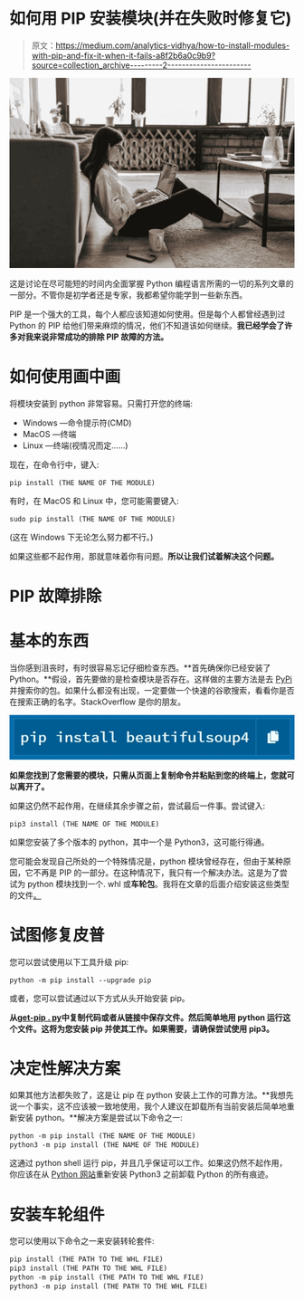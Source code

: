 # 如何用 PIP 安装模块(并在失败时修复它)

> 原文：<https://medium.com/analytics-vidhya/how-to-install-modules-with-pip-and-fix-it-when-it-fails-a8f2b6a0c9b9?source=collection_archive---------2----------------------->

![](img/647dda85066a8e09b8804966079628db.png)

这是讨论在尽可能短的时间内全面掌握 Python 编程语言所需的一切的系列文章的一部分。不管你是初学者还是专家，我都希望你能学到一些新东西。

PIP 是一个强大的工具，每个人都应该知道如何使用。但是每个人都曾经遇到过 Python 的 PIP 给他们带来麻烦的情况，他们不知道该如何继续。**我已经学会了许多对我来说非常成功的排除 PIP 故障的方法。**

# 如何使用画中画

将模块安装到 python 非常容易。只需打开您的终端:

*   Windows —命令提示符(CMD)
*   MacOS —终端
*   Linux —终端(视情况而定……)

现在，在命令行中，键入:

```
pip install (THE NAME OF THE MODULE)
```

有时，在 MacOS 和 Linux 中，您可能需要键入:

```
sudo pip install (THE NAME OF THE MODULE)
```

(这在 Windows 下无论怎么努力都不行。)

如果这些都不起作用，那就意味着你有问题。**所以让我们试着解决这个问题。**

# PIP 故障排除

# 基本的东西

当你感到沮丧时，有时很容易忘记仔细检查东西。**首先确保你已经安装了 Python。**假设，首先要做的是检查模块是否存在。这样做的主要方法是去 [PyPi](https://pypi.org/) 并搜索你的包。如果什么都没有出现，一定要做一个快速的谷歌搜索，看看你是否在搜索正确的名字。StackOverflow 是你的朋友。

![](img/eb6fb09f410b964abc73e71253c5ac9b.png)

**如果您找到了您需要的模块，只需从页面上复制命令并粘贴到您的终端上，您就可以离开了。**

如果这仍然不起作用，在继续其余步骤之前，尝试最后一件事。尝试键入:

```
pip3 install (THE NAME OF THE MODULE)
```

如果您安装了多个版本的 python，其中一个是 Python3，这可能行得通。

您可能会发现自己所处的一个特殊情况是，python 模块曾经存在，但由于某种原因，它不再是 PIP 的一部分。在这种情况下，我只有一个解决办法。这是为了尝试为 python 模块找到一个. whl 或**车轮包**。我将在文章的后面介绍安装这些类型的文件[。](https://kgdavidson.co.uk/python-bare-minima--how-to-install-modules-with-pip-and-fix-it-when-it-fails/#installing-wheel-packages)

# 试图修复皮普

您可以尝试使用以下工具升级 pip:

```
python -m pip install --upgrade pip
```

或者，您可以尝试通过以下方式从头开始安装 pip。

**从**[**get-pip . py**](https://bootstrap.pypa.io/get-pip.py)**中复制代码或者从链接中保存文件。然后简单地用 python 运行这个文件。这将为您安装 pip 并使其工作。如果需要，请确保尝试使用 pip3。**

# 决定性解决方案

如果其他方法都失败了，这是让 pip 在 python 安装上工作的可靠方法。**我想先说一个事实，这不应该被一致地使用，我个人建议在卸载所有当前安装后简单地重新安装 python。**解决方案是尝试以下命令之一:

```
python -m pip install (THE NAME OF THE MODULE) 
python3 -m pip install (THE NAME OF THE MODULE)
```

这通过 python shell 运行 pip，并且几乎保证可以工作。如果这仍然不起作用，你应该在从 [Python 网站](https://www.python.org/downloads/)重新安装 Python3 之前卸载 Python 的所有痕迹。

# 安装车轮组件

您可以使用以下命令之一来安装转轮套件:

```
pip install (THE PATH TO THE WHL FILE) 
pip3 install (THE PATH TO THE WHL FILE) 
python -m pip install (THE PATH TO THE WHL FILE) 
python3 -m pip install (THE PATH TO THE WHL FILE)
```